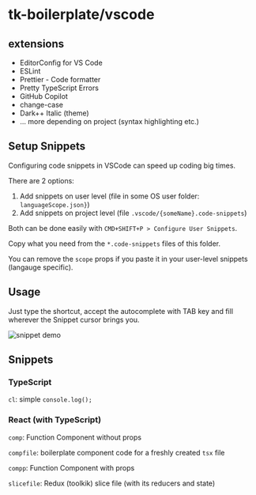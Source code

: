 # tk-boilerplate/vscode

## extensions

-   EditorConfig for VS Code
-   ESLint
-   Prettier - Code formatter
-   Pretty TypeScript Errors
-   GitHub Copilot
-   change-case
-   Dark++ Italic (theme)
-   ... more depending on project (syntax highlighting etc.)

## Setup Snippets

Configuring code snippets in VSCode can speed up coding big times.

There are 2 options:

1. Add snippets on user level (file in some OS user folder: `languageScope.json}`)
2. Add snippets on project level (file `.vscode/{someName}.code-snippets`)

Both can be done easily with `CMD+SHIFT+P > Configure User Snippets`.

Copy what you need from the `*.code-snippets` files of this folder.

You can remove the `scope` props if you paste it in your user-level snippets (langauge specific).

## Usage

Just type the shortcut, accept the autocomplete with TAB key and fill wherever the Snippet cursor brings you.

![snippet demo](../.docu-assets/vscode-snippet-compfile.gif)

## Snippets

### TypeScript

`cl`: simple `console.log();`

### React (with TypeScript)

`comp`: Function Component without props

`compfile`: boilerplate component code for a freshly created `tsx` file

`compp`: Function Component with props

`slicefile`: Redux (toolkik) slice file (with its reducers and state)
